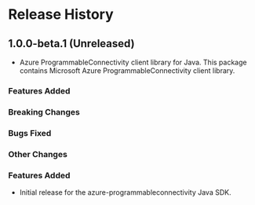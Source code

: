 # Release History

## 1.0.0-beta.1 (Unreleased)

- Azure ProgrammableConnectivity client library for Java. This package contains Microsoft Azure ProgrammableConnectivity client library.

### Features Added

### Breaking Changes

### Bugs Fixed

### Other Changes
### Features Added

- Initial release for the azure-programmableconnectivity Java SDK.
